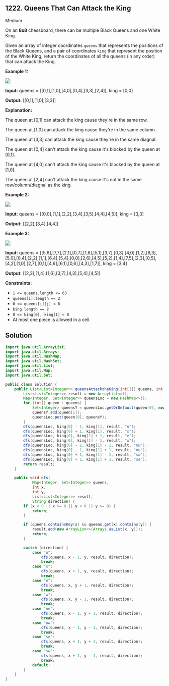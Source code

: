 ## 1222\. Queens That Can Attack the King

Medium

On an **8x8** chessboard, there can be multiple Black Queens and one White King.

Given an array of integer coordinates `queens` that represents the positions of the Black Queens, and a pair of coordinates `king` that represent the position of the White King, return the coordinates of all the queens (in any order) that can attack the King.

**Example 1:**

![](https://assets.leetcode.com/uploads/2019/10/01/untitled-diagram.jpg)

**Input:** queens = [[0,1],[1,0],[4,0],[0,4],[3,3],[2,4]], king = [0,0]

**Output:** [[0,1],[1,0],[3,3]]

**Explanation:** 

The queen at [0,1] can attack the king cause they're in the same row. 

The queen at [1,0] can attack the king cause they're in the same column. 

The queen at [3,3] can attack the king cause they're in the same diagnal. 

The queen at [0,4] can't attack the king cause it's blocked by the queen at [0,1].

The queen at [4,0] can't attack the king cause it's blocked by the queen at [1,0]. 

The queen at [2,4] can't attack the king cause it's not in the same row/column/diagnal as the king.

**Example 2:**

**![](https://assets.leetcode.com/uploads/2019/10/01/untitled-diagram-1.jpg)**

**Input:** queens = [[0,0],[1,1],[2,2],[3,4],[3,5],[4,4],[4,5]], king = [3,3]

**Output:** [[2,2],[3,4],[4,4]]

**Example 3:**

**![](https://assets.leetcode.com/uploads/2019/10/01/untitled-diagram-2.jpg)**

**Input:** queens = [[5,6],[7,7],[2,1],[0,7],[1,6],[5,1],[3,7],[0,3],[4,0],[1,2],[6,3],[5,0],[0,4],[2,2],[1,1],[6,4],[5,4],[0,0],[2,6],[4,5],[5,2],[1,4],[7,5],[2,3],[0,5],[4,2],[1,0],[2,7],[0,1],[4,6],[6,1],[0,6],[4,3],[1,7]], king = [3,4]

**Output:** [[2,3],[1,4],[1,6],[3,7],[4,3],[5,4],[4,5]]

**Constraints:**

*   `1 <= queens.length <= 63`
*   `queens[i].length == 2`
*   `0 <= queens[i][j] < 8`
*   `king.length == 2`
*   `0 <= king[0], king[1] < 8`
*   At most one piece is allowed in a cell.

## Solution

```java
import java.util.ArrayList;
import java.util.Arrays;
import java.util.HashMap;
import java.util.HashSet;
import java.util.List;
import java.util.Map;
import java.util.Set;

public class Solution {
    public List<List<Integer>> queensAttacktheKing(int[][] queens, int[] king) {
        List<List<Integer>> result = new ArrayList<>();
        Map<Integer, Set<Integer>> queensLoc = new HashMap<>();
        for (int[] queen : queens) {
            Set<Integer> queensY = queensLoc.getOrDefault(queen[0], new HashSet<>());
            queensY.add(queen[1]);
            queensLoc.put(queen[0], queensY);
        }
        dfs(queensLoc, king[0] - 1, king[1], result, "n");
        dfs(queensLoc, king[0] + 1, king[1], result, "s");
        dfs(queensLoc, king[0], king[1] + 1, result, "e");
        dfs(queensLoc, king[0], king[1] - 1, result, "w");
        dfs(queensLoc, king[0] - 1, king[1] - 1, result, "nw");
        dfs(queensLoc, king[0] - 1, king[1] + 1, result, "ne");
        dfs(queensLoc, king[0] + 1, king[1] - 1, result, "sw");
        dfs(queensLoc, king[0] + 1, king[1] + 1, result, "se");
        return result;
    }

    public void dfs(
            Map<Integer, Set<Integer>> queens,
            int x,
            int y,
            List<List<Integer>> result,
            String direction) {
        if (x < 0 || x >= 8 || y < 0 || y >= 8) {
            return;
        }

        if (queens.containsKey(x) && queens.get(x).contains(y)) {
            result.add(new ArrayList<>(Arrays.asList(x, y)));
            return;
        }

        switch (direction) {
            case "n":
                dfs(queens, x - 1, y, result, direction);
                break;
            case "s":
                dfs(queens, x + 1, y, result, direction);
                break;
            case "e":
                dfs(queens, x, y + 1, result, direction);
                break;
            case "w":
                dfs(queens, x, y - 1, result, direction);
                break;
            case "ne":
                dfs(queens, x - 1, y + 1, result, direction);
                break;
            case "nw":
                dfs(queens, x - 1, y - 1, result, direction);
                break;
            case "se":
                dfs(queens, x + 1, y + 1, result, direction);
                break;
            case "sw":
                dfs(queens, x + 1, y - 1, result, direction);
                break;
            default:
        }
    }
}
```